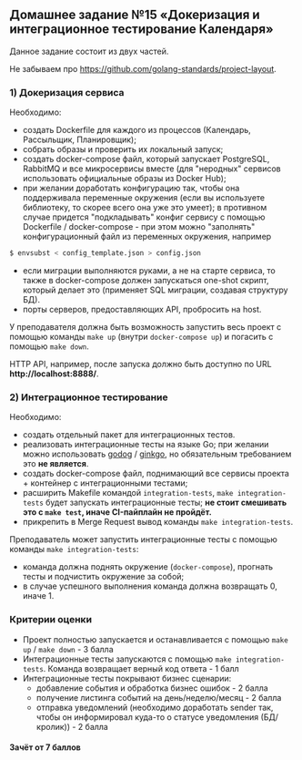 ## Домашнее задание №15 «Докеризация и интеграционное тестирование Календаря»

Данное задание состоит из двух частей.

Не забываем про https://github.com/golang-standards/project-layout.

### 1) Докеризация сервиса

Необходимо:

-   создать Dockerfile для каждого из процессов (Календарь, Рассыльщик, Планировщик);
-   собрать образы и проверить их локальный запуск;
-   создать docker-compose файл, который запускает PostgreSQL, RabbitMQ и все микросервисы вместе
    (для "неродных" сервисов использовать официальные образы из Docker Hub);
-   при желании доработать конфигурацию так, чтобы она поддерживала переменные окружения
    (если вы используете библиотеку, то скорее всего она уже это умеет); в противном случае
    придется "подкладывать" конфиг сервису с помощью Dockerfile / docker-compose -
    при этом можно "заполнять" конфигурационный файл из переменных окружения, например

```bash
$ envsubst < config_template.json > config.json
```

-   если миграции выполняются руками, а не на старте сервиса, то также в docker-compose
    должен запускаться one-shot скрипт, который делает это (применяет SQL миграции,
    создавая структуру БД).
-   порты серверов, предоставляющих API, пробросить на host.

У преподавателя должна быть возможность запустить весь проект с помощью команды
`make up` (внутри `docker-compose up`) и погасить с помощью `make down`.

HTTP API, например, после запуска должно быть доступно по URL **http://localhost:8888/**.

### 2) Интеграционное тестирование

Необходимо:

-   создать отдельный пакет для интеграционных тестов.
-   реализовать интеграционные тесты на языке Go; при желании можно использовать
    [godog](https://github.com/cucumber/godog) / [ginkgo](https://github.com/onsi/ginkgo), но
    обязательным требованием это **не является**.
-   создать docker-compose файл, поднимающий все сервисы проекта + контейнер с интеграционными тестами;
-   расширить Makefile командой `integration-tests`, `make integration-tests` будет запускать интеграционные тесты;
    **не стоит смешивать это с `make test`, иначе CI-пайплайн не пройдёт.**
-   прикрепить в Merge Request вывод команды `make integration-tests`.

Преподаватель может запустить интеграционные тесты с помощью команды `make integration-tests`:

-   команда должна поднять окружение (`docker-compose`), прогнать тесты и подчистить окружение за собой;
-   в случае успешного выполнения команда должна возвращать 0, иначе 1.

### Критерии оценки

-   Проект полностью запускается и останавливается с помощью `make up` / `make down` - 3 балла
-   Интеграционные тесты запускаются с помощью `make integration-tests`. Команда возвращает верный код ответа - 1 балл
-   Интеграционные тесты покрывают бизнес сценарии:
    -   добавление события и обработка бизнес ошибок - 2 балла
    -   получение листинга событий на день/неделю/месяц - 2 балла
    -   отправка уведомлений (необходимо доработать sender так, чтобы он информировал куда-то о статусе уведомления (БД/кролик)) - 2 балла

#### Зачёт от 7 баллов
